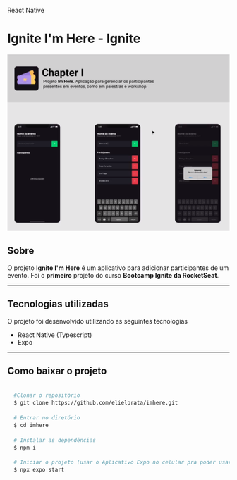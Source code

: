 React Native

# **Ignite I'm Here - Ignite**

![Capa, Project presentation image](/Images.README/Capa.png)

## Sobre

O projeto **Ignite I'm Here** é um aplicativo para adicionar participantes de um evento. Foi o **primeiro** projeto do curso **Bootcamp Ignite da RocketSeat**.

---

## Tecnologias utilizadas

O projeto foi desenvolvido utilizando as seguintes tecnologias

- React Native (Typescript)
- Expo

---

## Como baixar o projeto

```bash

  #Clonar o repositório
  $ git clone https://github.com/elielprata/imhere.git

  # Entrar no diretório
  $ cd imhere

  # Instalar as dependências
  $ npm i

  # Iniciar o projeto (usar o Aplicativo Expo no celular pra poder usar)
  $ npx expo start

```
